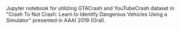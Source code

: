 Jupyter notebook for utilizing GTACrash and YouTubeCrash dataset in "Crash To Not Crash: Learn to Identify Dangerous Vehicles Using a Simulator" presented in AAAI 2019 (Oral).
